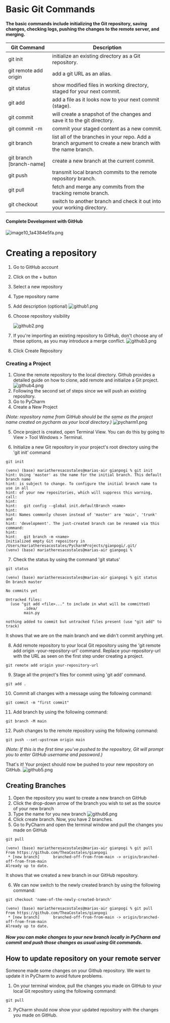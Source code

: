 # Basic Git Commands
#### The basic commands include initializing the Git repository, saving changes, checking logs, pushing the changes to the remote server, and merging. 
| **Git Command**          | **Description**                                                                                           |
|--------------------------|-----------------------------------------------------------------------------------------------------------|
| git init                 | initialize an existing directory as a Git repository.                                                     |
| git remote add origin    | add a git URL as an alias.                                                                                |
| git status               | show modified files in working directory, staged for your next commit.                                    |
| git add                  | add a file as it looks now to your next commit (stage).                                                   |
| git commit               | will create a snapshot of the changes and save it to the git directory.                                   |
| git commit -m            | commit your staged content as a new commit.                                                               |
| git branch               | list all of the branches in your repo. Add a branch argument to create a new branch with the name branch. |
| git branch [branch-name] | create a new branch at the current commit.                                                                |
| git push                 | transmit local branch commits to the remote repository branch.                                            |
| git pull                 | fetch and merge any commits from the tracking remote branch.                                              |
| git checkout             | switch to another branch and check it out into your working directory.                                    |

#### Complete Development with GitHub
![image10_1a4384e5fa.png](images%2Fimage10_1a4384e5fa.png)

# Creating a repository

1. Go to GitHub account
2. Click on the + button
3. Select a new repository 
4. Type repository name 
5. Add description (optional)
![github1.png](images%2Fgithub1.png)
6. Choose repository visibility 

    ![github2.png](images%2Fgithub2.png)
7. If you're importing an existing repository to GitHub, don't choose any of these options, as you may introduce a merge 
   conflict.
    ![github3.png](images%2Fgithub3.png)
8. Click Create Repository 

### Creating a Project 

1. Clone the remote repository to the local directory. Github provides a detailed guide on how to clone, add remote and initialize a Git project.
![github4.png](images%2Fgithub4.png)
2. Following the second set of steps since we will push an existing repository.
3. Go to PyCharm 
4. Create a New Project

*(Note: repository name from GitHub should be the same as the project name created on pycharm as your local directory.)*
![pycharm1.png](images%2Fpycharm1.png)

5. Once project is created, open Terminal View. You can do this by going to View > Tool Windows > Terminal.

6. Initialize a new Git repository in your project's root directory using the 'git init' command
```
git init

(venv) (base) mariatheresacostales@marias-air gianpogi % git init
hint: Using 'master' as the name for the initial branch. This default branch name
hint: is subject to change. To configure the initial branch name to use in all
hint: of your new repositories, which will suppress this warning, call:
hint: 
hint:   git config --global init.defaultBranch <name>
hint: 
hint: Names commonly chosen instead of 'master' are 'main', 'trunk' and
hint: 'development'. The just-created branch can be renamed via this command:
hint: 
hint:   git branch -m <name>
Initialized empty Git repository in /Users/mariatheresacostales/PycharmProjects/gianpogi/.git/
(venv) (base) mariatheresacostales@marias-air gianpogi % 

```
7. Check the status by using the command 'git status'
```
git status

(venv) (base) mariatheresacostales@marias-air gianpogi % git status
On branch master

No commits yet

Untracked files:
  (use "git add <file>..." to include in what will be committed)
        .idea/
        main.py

nothing added to commit but untracked files present (use "git add" to track)

```
It shows that we are on the main branch and we didn't commit anything yet.


8. Add remote repository to your local Git repository using the 'git remote add origin -your-repository-url' command. Replace your-repository-url with the URL as seen on the first step under creating a project.
```
git remote add origin your-repository-url

```
9. Stage all the project's files for commit using 'git add' command.
```
git add .

```

10. Commit all changes with a message using the following command:
```
git commit -m "first commit"

```
11. Add branch by using the following command:
```
git branch -M main

```
12. Push changes to the remote repository using the following command: 
```
git push --set-upstream origin main

```
*(Note: If this is the first time you've pushed to the repository, Git will prompt you to enter GitHub username and password.)*

That's it! Your project should now be pushed to your new repository on GitHub.
![github5.png](images%2Fgithub5.png)

## Creating Branches
1. Open the repository you want to create a new branch on GitHub
2. Click the drop-down arrow of the branch you wish to set as the source of your new branch
3. Type the name for you new branch
![github6.png](images%2Fgithub6.png)
4. Click create branch. Now, you have 2 branches.
5. Go to PyCharm and open the terminal window and pull the changes you made on GitHub
```
git pull

(venv) (base) mariatheresacostales@marias-air gianpogi % git pull
From https://github.com/TheaCostales/gianpogi
 * [new branch]      branched-off-from-from-main -> origin/branched-off-from-from-main
Already up to date.

```
It shows that we created a new branch in our GitHub repository.

6. We can now switch to the newly created branch by using the following command:
```
git checkout 'name-of-the-newly-created-branch'

(venv) (base) mariatheresacostales@marias-air gianpogi % git pull
From https://github.com/TheaCostales/gianpogi
 * [new branch]      branched-off-from-from-main -> origin/branched-off-from-from-main
Already up to date.

```
##### Now you can make changes to your new branch locally in PyCharm and commit and push those changes as usual using Git commands.

## How to update repository on your remote server

Someone made some changes on your Github repository. We want to update it in PyCharm to avoid future problems. 

1. On your terminal window, pull the changes you made on GitHub to your local Git repository using the following command:
```
git pull
```
2. PyCharm should now show your updated repository with the changes you made on GitHub.